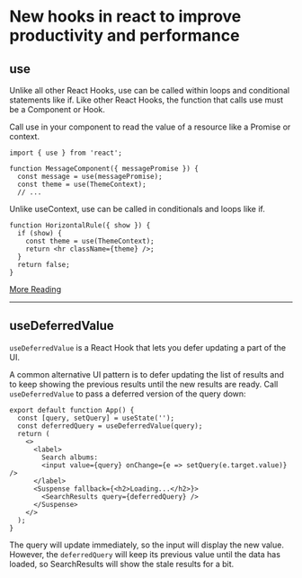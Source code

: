 # New hooks in react to improve productivity and performance

## use

Unlike all other React Hooks, use can be called within loops and conditional statements like if. 
Like other React Hooks, the function that calls use must be a Component or Hook.

Call use in your component to read the value of a resource like a Promise or context.

```
import { use } from 'react';

function MessageComponent({ messagePromise }) {
  const message = use(messagePromise);
  const theme = use(ThemeContext);
  // ...
```

Unlike useContext, use can be called in conditionals and loops like if.

```
function HorizontalRule({ show }) {
  if (show) {
    const theme = use(ThemeContext);
    return <hr className={theme} />;
  }
  return false;
}
```
<a href="https://react.dev/reference/react/use" > More Reading </a>

----

## useDeferredValue

`useDeferredValue` is a React Hook that lets you defer updating a part of the UI.

A common alternative UI pattern is to defer updating the list of results and to keep showing the previous results until the new results are ready. 
Call `useDeferredValue` to pass a deferred version of the query down:

```
export default function App() {
  const [query, setQuery] = useState('');
  const deferredQuery = useDeferredValue(query);
  return (
    <>
      <label>
        Search albums:
        <input value={query} onChange={e => setQuery(e.target.value)} />
      </label>
      <Suspense fallback={<h2>Loading...</h2>}>
        <SearchResults query={deferredQuery} />
      </Suspense>
    </>
  );
}
```

The query will update immediately, so the input will display the new value. 
However, the `deferredQuery` will keep its previous value until the data has loaded, so SearchResults will show the stale results for a bit.



